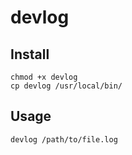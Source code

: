 # devlog

## Install

```
chmod +x devlog
cp devlog /usr/local/bin/
```

## Usage
`devlog /path/to/file.log`
